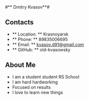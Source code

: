 #** Dmitry Kvasov**#

## Contacts ##
- ** Location: ** Krasnoyarsk
- ** Phone: ** 89835006695
- ** Email: ** kvasov.d91@gmail.com
- ** GitHub: ** old-kvasowsky

## About Me ## 

- I am a student student RS School
- I am hard hardworking
- Focused on results
- I love to learn new things
